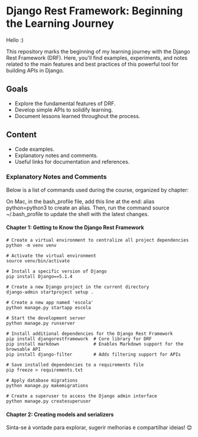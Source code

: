 # Django Rest Framework: Beginning the Learning Journey

Hello :)

This repository marks the beginning of my learning journey with the Django Rest Framework (DRF). Here, you'll find examples, experiments, and notes related to the main features and best practices of this powerful tool for building APIs in Django.

## Goals
- Explore the fundamental features of DRF.
- Develop simple APIs to solidify learning.
- Document lessons learned throughout the process. 

## Content
- Code examples.
- Explanatory notes and comments.
- Useful links for documentation and references.

### Explanatory Notes and Comments
Below is a list of commands used during the course, organized by chapter:

On Mac, in the bash_profile file, add this line at the end: alias python=python3 to create an alias.
Then, run the command source ~/.bash_profile to update the shell with the latest changes.


#### Chapter 1: Getting to Know the Django Rest Framework
```
# Create a virtual environment to centralize all project dependencies
python -m venv venv  

# Activate the virtual environment
source venv/bin/activate  

# Install a specific version of Django
pip install Django==5.1.4  

# Create a new Django project in the current directory
django-admin startproject setup .  

# Create a new app named 'escola'
python manage.py startapp escola  

# Start the development server
python manage.py runserver  

# Install additional dependencies for the Django Rest Framework
pip install djangorestframework  # Core library for DRF
pip install markdown             # Enables Markdown support for the browsable API
pip install django-filter        # Adds filtering support for APIs  

# Save installed dependencies to a requirements file
pip freeze > requirements.txt  

# Apply database migrations
python manage.py makemigrations  

# Create a superuser to access the Django admin interface
python manage.py createsuperuser  
```

#### Chapter 2: Creating models and serializers


Sinta-se à vontade para explorar, sugerir melhorias e compartilhar ideias! 😊